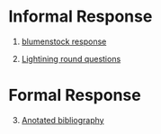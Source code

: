 # Informal Response

1. [blumenstock response](https://azhao02.github.io/DATA150-azhao02/Response.html)

2. [Lightining round questions](https://azhao02.github.io/DATA150-azhao02/Lightningquestions.html)

# Formal Response

3. [Anotated bibliography](https://azhao02.github.io/DATA150-azhao02/Anotatedbib.html)
